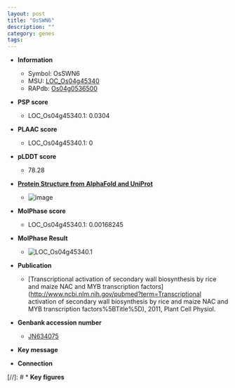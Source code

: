 ```yaml
---
layout: post
title: "OsSWN6"
description: ""
category: genes
tags: 
---
```


* **Information**  
    + Symbol: OsSWN6  
    + MSU: [LOC_Os04g45340](http://rice.plantbiology.msu.edu/cgi-bin/ORF_infopage.cgi?orf=LOC_Os04g45340)  
    + RAPdb: [Os04g0536500](http://rapdb.dna.affrc.go.jp/viewer/gbrowse_details/irgsp1?name=Os04g0536500)  

* **PSP score**  
    + LOC_Os04g45340.1: 0.0304 

* **PLAAC score**  
    + LOC_Os04g45340.1: 0 

* **pLDDT score**
    + 78.28

* **[Protein Structure from AlphaFold and UniProt](https://www.uniprot.org/uniprotkb/Q0JBE9/entry#structure)**
    + ![image](https://ricepsp.github.io/images/Q0/AF-Q0JBE9-F1.png)

* **MolPhase score**
    + LOC_Os04g45340.1: 0.00168245

* **MolPhase Result**
    + ![LOC_Os04g45340.1](https://304243504.github.io/Pictures/LOC_Os04g/LOC_Os04g45340.1.png)

* **Publication**  
    + [Transcriptional activation of secondary wall biosynthesis by rice and maize NAC and MYB transcription factors](http://www.ncbi.nlm.nih.gov/pubmed?term=Transcriptional activation of secondary wall biosynthesis by rice and maize NAC and MYB transcription factors%5BTitle%5D), 2011, Plant Cell Physiol.

* **Genbank accession number**  
    + [JN634075](http://www.ncbi.nlm.nih.gov/nuccore/JN634075)

* **Key message**  

* **Connection**  

[//]: # * **Key figures**  


